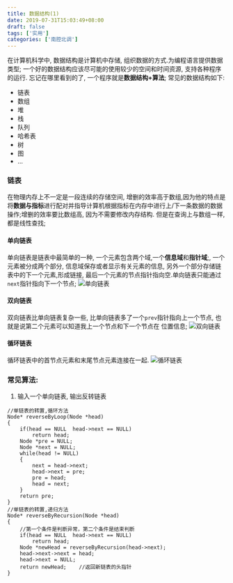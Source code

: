 ```yaml
---
title: 数据结构(1)
date: 2019-07-31T15:03:49+08:00 
draft: false
tags: ['实用']
categories: ['南腔北调']
---
```


在计算机科学中, 数据结构是计算机中存储, 组织数据的方式.为编程语言提供数据类型; 一个好的数据结构应该尽可能的使用较少的空间和时间资源, 支持各种程序的运行. 忘记在哪里看到的了, 一个程序就是**数据结构+算法**; 常见的数据结构如下:

*   链表
*   数组
*   堆
*   栈
*   队列
*   哈希表
*   树
*   图
*   ...
<!-- more -->
### 链表

在物理内存上不一定是一段连续的存储空间, 增删的效率高于数组,因为他的特点是将**数据与指标**进行配对并指导计算机根据指标在内存中进行上/下一条数据的数据操作;增删的效率要比数组高, 因为不需要修改内存结构. 但是在查询上与数组一样, 都是线性查找;

#### 单向链表

单向链表是链表中最简单的一种, 一个元素包含两个域,一个**信息域**和**指针域**;, 一个元素被分成两个部分, 信息域保存或者显示有关元素的信息, 另外一个部分存储链表中的下一个元素,形成链接, 最后一个元素的节点指针指向空.单向链表只能通过`next`指针指向下一个节点; ![单向链表](http://img.52smile.vip/blog/2019-07-31-073150.jpg)

#### 双向链表

双向链表比单向链表复杂一些, 比单向链表多了一个`prev`指针指向上一个节点, 也就是说第二个元素可以知道我上一个节点和下一个节点在 位置信息; ![双向链表](http://img.52smile.vip/blog/2019-07-31-075456.jpg)

#### 循环链表

循环链表中的首节点元素和末尾节点元素连接在一起. ![循环链表](http://img.52smile.vip/blog/2019-08-01-015725.jpg)

### 常见算法:

1.  输入一个单向链表, 输出反转链表

```
//单链表的转置,循环方法
Node* reverseByLoop(Node *head)
{
    if(head == NULL  head->next == NULL)
        return head;
    Node *pre = NULL;
    Node *next = NULL;
    while(head != NULL)
    {
        next = head->next;
        head->next = pre;
        pre = head;
        head = next;
    }
    return pre;
}
//单链表的转置,递归方法
Node* reverseByRecursion(Node *head)
{
    //第一个条件是判断异常，第二个条件是结束判断
    if(head == NULL  head->next == NULL)
        return head;
    Node *newHead = reverseByRecursion(head->next);
    head->next->next = head;
    head->next = NULL;
    return newHead;    //返回新链表的头指针
}
```
